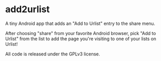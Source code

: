 add2urlist
==========

A tiny Android app that adds an "Add to Urlist" entry to the share menu.

After choosing "share" from your favorite Android browser, pick "Add to Urlist" from the list to add the page you're visiting to one of your lists on Urlist!

All code is released under the GPLv3 license.
